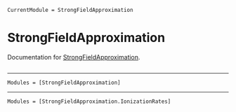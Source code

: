```@meta
CurrentModule = StrongFieldApproximation
```

# StrongFieldApproximation

Documentation for [StrongFieldApproximation](https://github.com/jagot/StrongFieldApproximation.jl).

```@index
```

---

```@autodocs
Modules = [StrongFieldApproximation]
```

---

```@autodocs
Modules = [StrongFieldApproximation.IonizationRates]
```

